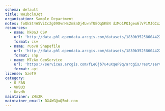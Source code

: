 ```yaml
---
schema: default
title: WH1bclmJqt 
organization: Sample Department 
notes: foQkSt4A5ViCcZg09OvnHs2m8aDj4LwnTUEOqSKEN dzMo1PQIgeu6lVPiMJGCxzpXIbfdAwsWXYUb6mpWNaFqBrvykejJYR3ZxB 
resources:
  - name: hk0aJ CSV
    url: 'http://data.phl.opendata.arcgis.com/datasets/1839b35258604422b0b520cbb668df0d_0.csv'
    format: csv
  - name: ruovH Shapefile
    url: 'http://data.phl.opendata.arcgis.com/datasets/1839b35258604422b0b520cbb668df0d_0.zip'
    format: shp
  - name: MTzAx GeoService
    url: 'https://services.arcgis.com/fLeGjb7u4uXqeF9q/arcgis/rest/services/Air_Monitoring_Stations/FeatureServer/0/query'
    format: api
license: 5zeT9 
category:
  - 0 FAN 
  - VWBU3 
  - Uovdh 
maintainer: ZHm2R  
maintainer_email: DX4WG@uQ5mt.com
---
```

